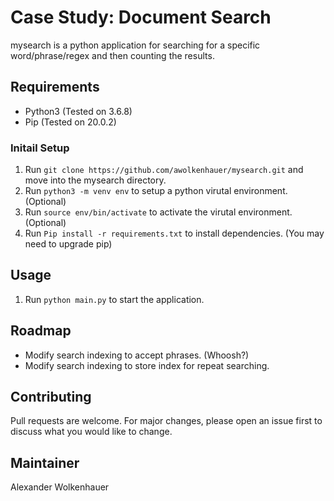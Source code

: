 # Case Study: Document Search

mysearch is a python application for searching for a specific word/phrase/regex and then counting the results.

## Requirements

* Python3 (Tested on 3.6.8)
* Pip (Tested on 20.0.2)

### Initail Setup

1. Run `git clone https://github.com/awolkenhauer/mysearch.git` and move into the mysearch directory.
2. Run `python3 -m venv env` to setup a python virutal environment. (Optional)
3. Run `source env/bin/activate` to activate the virutal environment. (Optional)
4. Run `Pip install -r requirements.txt` to install dependencies. (You may need to upgrade pip)

## Usage

1. Run `python main.py` to start the application.

## Roadmap

* Modify search indexing to accept phrases. (Whoosh?)
* Modify search indexing to store index for repeat searching.

## Contributing

Pull requests are welcome. For major changes, please open an issue first to discuss what you would like to change.

## Maintainer

Alexander Wolkenhauer

